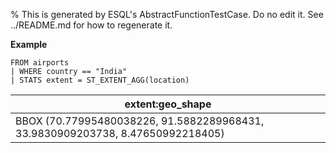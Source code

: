 % This is generated by ESQL's AbstractFunctionTestCase. Do no edit it. See ../README.md for how to regenerate it.

**Example**

```esql
FROM airports
| WHERE country == "India"
| STATS extent = ST_EXTENT_AGG(location)
```

| extent:geo_shape |
| --- |
| BBOX (70.77995480038226, 91.5882289968431, 33.9830909203738, 8.47650992218405) |



